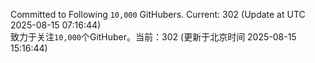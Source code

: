 Committed to Following `10,000` GitHubers. Current: <!-- FOLLOWING_COUNT -->302<!-- FOLLOWING_COUNT --> (Update at UTC <!-- LAST_UPDATED -->2025-08-15 07:16:44<!-- LAST_UPDATED -->)<br>
致力于关注`10,000`个GitHuber。当前：<!-- FOLLOWING_COUNT -->302<!-- FOLLOWING_COUNT --> (更新于北京时间 <!-- LAST_UPDATED_CST -->2025-08-15 15:16:44<!-- LAST_UPDATED_CST -->)
